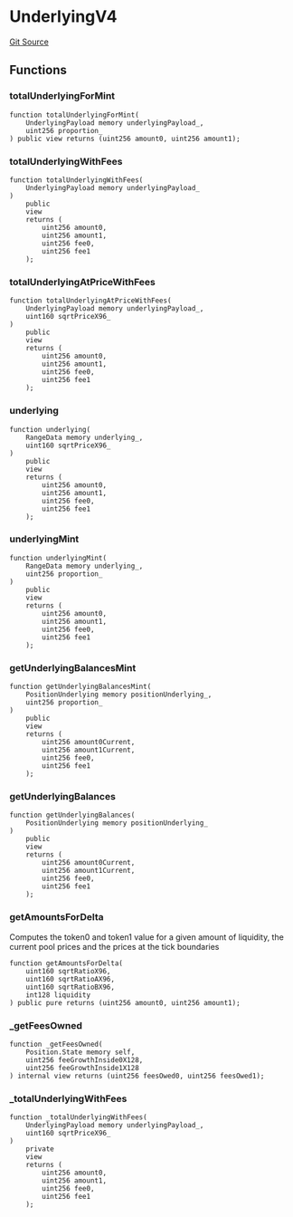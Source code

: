 # UnderlyingV4
[Git Source](https://github.com/ArrakisFinance/arrakis-modular/blob/main/src/libraries/UnderlyingV4.sol)


## Functions
### totalUnderlyingForMint


```solidity
function totalUnderlyingForMint(
    UnderlyingPayload memory underlyingPayload_,
    uint256 proportion_
) public view returns (uint256 amount0, uint256 amount1);
```

### totalUnderlyingWithFees


```solidity
function totalUnderlyingWithFees(
    UnderlyingPayload memory underlyingPayload_
)
    public
    view
    returns (
        uint256 amount0,
        uint256 amount1,
        uint256 fee0,
        uint256 fee1
    );
```

### totalUnderlyingAtPriceWithFees


```solidity
function totalUnderlyingAtPriceWithFees(
    UnderlyingPayload memory underlyingPayload_,
    uint160 sqrtPriceX96_
)
    public
    view
    returns (
        uint256 amount0,
        uint256 amount1,
        uint256 fee0,
        uint256 fee1
    );
```

### underlying


```solidity
function underlying(
    RangeData memory underlying_,
    uint160 sqrtPriceX96_
)
    public
    view
    returns (
        uint256 amount0,
        uint256 amount1,
        uint256 fee0,
        uint256 fee1
    );
```

### underlyingMint


```solidity
function underlyingMint(
    RangeData memory underlying_,
    uint256 proportion_
)
    public
    view
    returns (
        uint256 amount0,
        uint256 amount1,
        uint256 fee0,
        uint256 fee1
    );
```

### getUnderlyingBalancesMint


```solidity
function getUnderlyingBalancesMint(
    PositionUnderlying memory positionUnderlying_,
    uint256 proportion_
)
    public
    view
    returns (
        uint256 amount0Current,
        uint256 amount1Current,
        uint256 fee0,
        uint256 fee1
    );
```

### getUnderlyingBalances


```solidity
function getUnderlyingBalances(
    PositionUnderlying memory positionUnderlying_
)
    public
    view
    returns (
        uint256 amount0Current,
        uint256 amount1Current,
        uint256 fee0,
        uint256 fee1
    );
```

### getAmountsForDelta

Computes the token0 and token1 value for a given amount of liquidity, the current
pool prices and the prices at the tick boundaries


```solidity
function getAmountsForDelta(
    uint160 sqrtRatioX96,
    uint160 sqrtRatioAX96,
    uint160 sqrtRatioBX96,
    int128 liquidity
) public pure returns (uint256 amount0, uint256 amount1);
```

### _getFeesOwned


```solidity
function _getFeesOwned(
    Position.State memory self,
    uint256 feeGrowthInside0X128,
    uint256 feeGrowthInside1X128
) internal view returns (uint256 feesOwed0, uint256 feesOwed1);
```

### _totalUnderlyingWithFees


```solidity
function _totalUnderlyingWithFees(
    UnderlyingPayload memory underlyingPayload_,
    uint160 sqrtPriceX96_
)
    private
    view
    returns (
        uint256 amount0,
        uint256 amount1,
        uint256 fee0,
        uint256 fee1
    );
```

